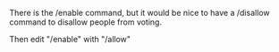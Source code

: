 There is the /enable command, but it would be nice to have a /disallow command to disallow people from voting.

Then edit "/enable" with "/allow"
